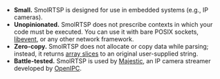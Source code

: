  - **Small.** SmolRTSP is designed for use in embedded systems (e.g., IP cameras).
 - **Unopinionated.** SmolRTSP does not prescribe contexts in which your code must be executed. You can use it with bare POSIX sockets, [libevent], or any other network framework.
 - **Zero-copy.** SmolRTSP does not allocate or copy data while parsing; instead, it returns [array slices] to an original user-supplied string.
 - **Battle-tested.** SmolRTSP is used by [Majestic], an IP camera streamer developed by [OpenIPC].

[libevent]: https://libevent.org/
[array slices]: https://github.com/Hirrolot/slice99
[Majestic]: https://openipc.github.io/wiki/en/majestic-streamer.html
[OpenIPC]: https://openipc.org/
